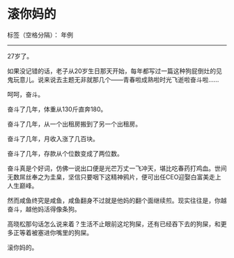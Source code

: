 ﻿# 滚你妈的

标签（空格分隔）： 年例

---

27岁了。

如果没记错的话，老子从20岁生日那天开始，每年都写过一篇这种狗屁倒灶的见鬼玩意儿。说来说去主题无非就那几个——青春啦成熟啦时光飞逝啦奋斗啦……

呵呵，奋斗。

奋斗了几年，体重从130斤直奔180。

奋斗了几年，从一个出租房搬到了另一个出租房。

奋斗了几年，月收入涨了几百块。

奋斗了几年，存款从个位数变成了两位数。

奋斗真是个好词，仿佛一说出口便是光芒万丈一飞冲天，堪比吃春药打鸡血。世间无数屌丝奉之为圭臬，坚信只要咽下这精神鸦片，便可出任CEO迎娶白富美走上人生巅峰。

然而咸鱼终究是咸鱼，咸鱼翻身不过就是他妈的翻个面继续煎。现实往往是，你越奋斗，越他妈活得像条狗。

高晓松那句话怎么说来着？生活不止眼前这坨狗屎，还有已经吞下去的狗屎，和更多正等着被塞进你嘴里的狗屎。

滚你妈的。




